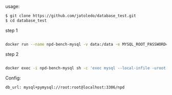 usage:

```bash
$ git clone https://github.com/jatoledo/database_test.git
$ cd database_test
```



step 1

```bash

docker run --name npd-bench-mysql -v data:/data -e MYSQL_ROOT_PASSWORD=root -d -p 3306:3306 -h 127.0.0.1 mysql:5.7
```

step 2

```bash

docker exec -i npd-bench-mysql sh -c 'exec mysql --local-infile -uroot -proot' < npd1_schema.sql
```



Config:

```bash
db_url: mysql+pymysql://root:root@localhost:3306/npd
```

